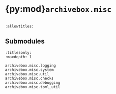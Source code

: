 # {py:mod}`archivebox.misc`

```{py:module} archivebox.misc
```

```{autodoc2-docstring} archivebox.misc
:allowtitles:
```

## Submodules

```{toctree}
:titlesonly:
:maxdepth: 1

archivebox.misc.logging
archivebox.misc.system
archivebox.misc.util
archivebox.misc.checks
archivebox.misc.debugging
archivebox.misc.toml_util
```
